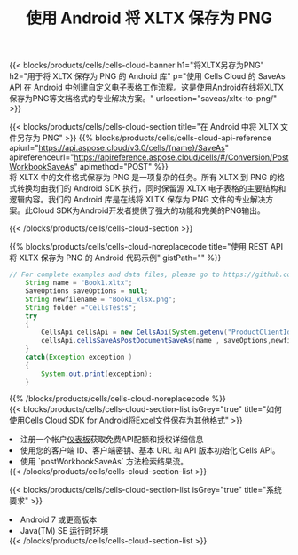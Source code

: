 ﻿---
title: 使用 Android 将 XLTX 保存为 PNG
description: 利用Aspose.Cells Cloud SDK for Android将XLTX格式文件保存为PNG格式文件。
kwords: Excel, Save XLTX as PNG, REST, Android
howto: How to save XLTX as PNG using Aspose.Cells Cloud Android library.
---
{{< blocks/products/cells/cells-cloud-banner h1="将XLTX另存为PNG" h2="用于将 XLTX 保存为 PNG 的 Android 库" p="使用 Cells Cloud 的 SaveAs API 在 Android 中创建自定义电子表格工作流程。这是使用Android在线将XLTX保存为PNG等文档格式的专业解决方案。" urlsection="saveas/xltx-to-png/" >}}

{{< blocks/products/cells/cells-cloud-section title="在 Android 中将 XLTX 文件另存为 PNG" >}}
{{% blocks/products/cells/cells-cloud-api-reference apiurl="https://api.aspose.cloud/v3.0/cells/{name}/SaveAs" apireferenceurl="https://apireference.aspose.cloud/cells/#/Conversion/PostWorkbookSaveAs" apimethod="POST" %}}
<br/>
将 XLTX 中的文件格式保存为 PNG 是一项复杂的任务。所有 XLTX 到 PNG 的格式转换均由我们的 Android SDK 执行，同时保留源 XLTX 电子表格的主要结构和逻辑内容。我们的 Android 库是在线将 XLTX 保存为 PNG 文件的专业解决方案。此Cloud SDK为Android开发者提供了强大的功能和完美的PNG输出。

{{< /blocks/products/cells/cells-cloud-section >}}

{{% blocks/products/cells/cells-cloud-noreplacecode title="使用 REST API 将 XLTX 保存为 PNG 的 Android 代码示例" gistPath="" %}}
  
```java
// For complete examples and data files, please go to https://github.com/aspose-cells-cloud/aspose-cells-cloud-android/
    String name = "Book1.xltx";
    SaveOptions saveOptions = null;
    String newfilename = "Book1_xlsx.png";
    String folder ="CellsTests";
    try
    {
        CellsApi cellsApi = new CellsApi(System.getenv("ProductClientId"), System.getenv("ProductClientSecret"));
        cellsApi.cellsSaveAsPostDocumentSaveAs(name , saveOptions,newfilename,false,false,folder,null,null,null,true);                       
    }
    catch(Exception exception )
    {
        System.out.print(exception);
    }
```
  
{{% /blocks/products/cells/cells-cloud-noreplacecode %}}
<br/>
{{< blocks/products/cells/cells-cloud-section-list isGrey="true" title="如何使用Cells Cloud SDK for Android将Excel文件保存为其他格式" >}}
<li>注册一个帐户<a href="https://dashboard.aspose.cloud/">仪表板</a>获取免费API配额和授权详细信息</li>
<li>使用您的客户端 ID、客户端密钥、基本 URL 和 API 版本初始化 Cells API。</li>
<li>使用 `postWorkbookSaveAs` 方法检索结果流。</li>
{{< /blocks/products/cells/cells-cloud-section-list >}}

{{< blocks/products/cells/cells-cloud-section-list isGrey="true" title="系统要求" >}}
<li>Android 7 或更高版本</li>
<li>Java(TM) SE 运行时环境</li>
{{< /blocks/products/cells/cells-cloud-section-list >}}
